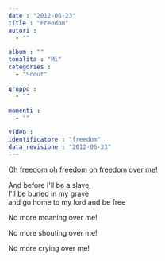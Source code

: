 ```yaml
---
date : "2012-06-23"
title : "Freedom"
autori : 
  - ""

album : ""
tonalita : "Mi"
categories : 
  - "Scout"

gruppo : 
  - ""

momenti : 
  - ""

video : 
identificatore : "freedom"
data_revisione : "2012-06-23"
---
```

   
  
Oh freedom oh freedom oh freedom over me!  
  
  
And before I'll be a slave,   
I'll be buried in my grave  
and go home to my lord and be free    
  
  
  
No more moaning over me!  
  
  
No more shouting over me!  
  
  
No more crying over me!  
  
  
  
